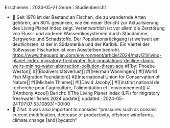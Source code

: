 Erschienen:: 2024-05-21
Genre:: Studienbericht

- 📝 Seit 1970 ist der Bestand an Fischen, die zu wandernde Arten gehören, um 80% gesunken, wie ein neuer Bericht zur Aktualisierung des Living Planet Index zeigt. Verantwortlich ist vor allem die Zerstörung von Fluss- und anderen Wasserökosystemen durch Staudämme, Bergwerke und Schadstoffe. Der Populationsrückgang ist weltweit am deutlichsten ist der in Südamerika und der Karibik. Ein Viertel der Süßwasser Fischarten ist vom Aussterben bedroht. https://www.theguardian.com/environment/article/2024/may/21/living-planet-index-migratory-freshwater-fish-populations-decline-dams-weirs-mining-water-abstraction-pollution-threat-aoe #[[by: Phoebe Weston]] #[[Biodiversitätsverlust]] #[[Herman Wanningen]] #[[World Fish Migration Foundation]] #[[International Union for Conservation of Nature]] #[[Michele Thieme]] #[[David Jacoby]] #[[Institut national de recherche pour l'agriculture, l'alimentation et l'environnement]] #[[Anthony Acou]]
  Bericht: [[The Living Planet Index (LPI) for migratory freshwater fishes 2024 update]] 
  updated:: 2024-05-24T07:07:53.108931+00:00
- 📌 Zitat: it was also important to consider “pressures such as oceanic current modification, decrease of productivity, offshore windfarms, climate change [and] bycatch”